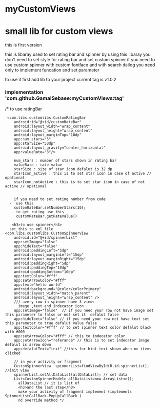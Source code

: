 # myCustomViews
<h1>small lib for custom views</h1>
<p>this is first version </p>
this is libaray used to set rating bar and spinner 
by using this libaray you don't need to set style for rating bar and set custom spinner 
if you need to use custom spinner with custom fontface and with search dailog you need only to implement funcation and set parameter 

to use it 
first add lib to your project 
current tag is v1.0.2
<h3>    implementation 'com.github.GamalSebaee:myCustomViews:tag'</h3>

/* to use ratingBar

     <com.libs.customlibs.CustomRatingBar
        android:id="@+id/customRateBar"
        android:layout_width="wrap_content"
        android:layout_height="wrap_content"
        android:layout_marginTop="10dp"
        app:num_stars="5"
        app:starSize="50dp"
        android:layout_gravity="center_horizontal"
        app:valueRate="3"/>

        num_stars : number of stars shown in rating bar 
        valueRate : rate value
        starSize : size of star icon defalut is 32 dp
        starIcon_active : this is to set star icon in case of active // opational
        starIcon_notActive : this is to set star icon in case of not active // opational
        
        
        if you need to set rating number from code 
      -  use this 
        customRateBar.setNumberStars(10);
       - to get rating use this 
         customRateBar.getRateValue() 

       <h3>to use spinner</h3>
      set this to xml file
    <com.libs.customlibs.CustomSpinnerView
        android:id="@+id/spinnerList"
        app:setImage="false"
        app:hideText="false"
        android:paddingLeft="5dp"
        android:layout_marginLeft="15dp"
        android:layout_marginRight="15dp"
        android:paddingRight="5dp"
        android:paddingTop="10dp"
        android:paddingBottom="10dp"
        app:textColor="#fff"
        app:setArrowColor="#fff"
        app:text="hello world"
        android:background="@color/colorPrimary"
        android:layout_width="match_parent"
        android:layout_height="wrap_content" />
        /// avery row in spinner have 3 views 
          image ,text and indecator icon 
        app:setImage="false"  // if you need your row not have image set this parameter to false or not set it  defalut false
        app:hideText="false" // if you need your row not have text set this parameter to true defalut value false
        app:textColor="#fff" // to set spinner text color defalut black with #000
        app:setArrowColor="#fff" // this to indecator color
        app:setArrowIcon="referance" // this is to set indecator image defalut is arrow down
        app:defalutText="text" //this for hint text shown when no items clicked
        
        // in your activity or fragment
        CustomSpinnerView  spinnerList=findViewById(R.id.spinnerList); //init view 
        spinnerList.setAllDataList(allDataList); // set data 
        List<CustomSpinnerModel> allDataList=new ArrayList<>();
          allDataList // it is list of   
          <h3>and the last step</h3>  
          make your activity of fragment implement (implements SpinnerListCallBack.PopUpCallBack )
          nd override method */
                     
                     
        
        
        



        

